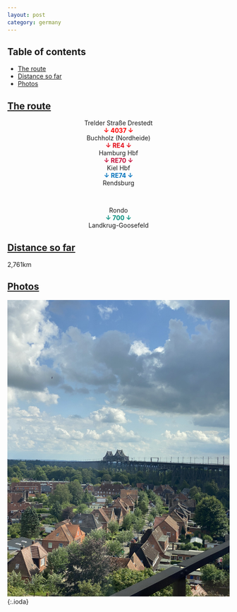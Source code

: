 ```yaml
---
layout: post
category: germany
---
```



## Table of contents
- [The route](#the-route)
- [Distance so far](#distance-so-far)
- [Photos](#photos)


## [The route](#the-route)

<center> Trelder Straße Drestedt </center>

<center> <span style="color:red "> <b> ↓ 4037 ↓ </b> </span> </center>

<center> Buchholz (Nordheide) </center>

<center> <span style="color:#e30613 "> <b> ↓ RE4 ↓ </b> </span> </center>

<center> Hamburg Hbf </center>

<center> <span style="color:#c40c37 "> <b> ↓ RE70 ↓ </b> </span> </center>

<center> Kiel Hbf </center>

<center> <span style="color:#0072bc "> <b> ↓ RE74 ↓ </b> </span> </center>

<center> Rendsburg </center>

<span> <br> </span>

<center> Rondo </center>

<center> <span style="color:#018d7c "> <b> ↓ 700 ↓ </b> </span> </center>

<center> Landkrug-Goosefeld </center>

## [Distance so far](#distance-so-far)

2,761km

## [Photos](#photos)

![theme logo](pictures/241-min.JPG){:.ioda}






